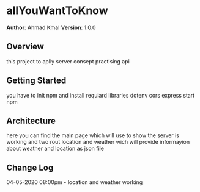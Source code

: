 # allYouWantToKnow

**Author**: Ahmad Kmal
**Version**: 1.0.0
<!-- (increment the patch/fix version number if you make more commits past your first submission) -->

## Overview
<!-- Provide a high level overview of what this application is and why you are building it, beyond the fact that it's an assignment for this class. (i.e. What's your problem domain?) -->
this project to aplly server consept practising api 

## Getting Started
<!-- What are the steps that a user must take in order to build this app on their own machine and get it running? -->
you have to init npm and install requiard libraries dotenv cors express start npm
## Architecture
<!-- Provide a detailed description of the application design. What technologies (languages, libraries, etc) you're using, and any other relevant design information. -->
here you can find the main page which will use to show the server is working and two rout location and weather wich will provide informayion about weather and location as json file
## Change Log
<!-- Use this area to document the iterative changes made to your application as each feature is successfully implemented. Use time stamps. Here's an examples:

01-01-2001 4:59pm - Application now has a fully-functional express server, with a GET route for the location resource.

## Credits and Collaborations
<!-- Give credit (and a link) to other people or resources that helped you build this application. -->
04-05-2020 08:00pm - location and weather working